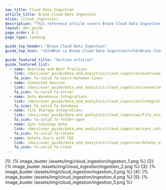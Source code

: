 ```yaml
---
nav_title: Cloud Data Ingestion
article_title: Braze Cloud Data Ingestion
alias: /cloud_ingestion/
description: "This reference article covers Braze Cloud Data Ingestion sources and data setup recommendations."
layout: dev_guide
page_order: 0.1
page_type: landing

guide_top_header: "Braze Cloud Data Ingestion"
guide_top_text: "<h2>What is Braze Cloud Data Ingestion?</h2>Braze Cloud Data Ingestion (CDI) allows you to set up a direct connection from your data storage solution to Braze to sync relevant user or catalog data, and delete users. When synced to Braze, this data can be leveraged for use cases such as personalization or segmentation. Cloud Data Ingestion's flexible integration supports complex data structures including nested JSON and arrays of objects. <br><br>**Braze Cloud Data Ingestion capabilities:**<br> - Create a simple integration directly from your data warehouse or file storage solution to Braze in just a few minutes.<br>- Securely sync user data, including attributes, events, and purchases from your data warehouse to Braze.<br>- Close the data loop with Braze by combining Cloud Data Ingestion with Currents or Snowflake Data Sharing.<br><br>**Cloud Data Ingestion can sync data from**:<br> - Snowflake<br> - Amazon Redshift<br> - Google BigQuery<br> - Databricks<br> - S3"

guide_featured_title: "Section articles"
guide_featured_list:
  - name: Overview and Best Practices
    link: /docs/user_guide/data_and_analytics/cloud_ingestion/overview/
    fa_icon: fa-solid fa-users-between-lines
  - name: Connected Sources
    link: /docs/user_guide/data_and_analytics/cloud_ingestion/connected_sources/
    fa_icon: fa-solid fa-server
  - name: Data Warehouse Integrations
    link: /docs/user_guide/data_and_analytics/cloud_ingestion/integrations/
    fa_icon: fa-solid fa-database
  - name: File Storage Integrations
    link: /docs/user_guide/data_and_analytics/cloud_ingestion/file_storage_integrations/
    fa_icon: fa-solid fa-folder-open  
  - name: Sync Catalogs Data
    link: /docs/user_guide/data_and_analytics/cloud_ingestion/sync_catalogs_data/
    fa_icon: fa-solid fa-rotate
  - name: Delete Users with CDI
    link: /docs/user_guide/data_and_analytics/cloud_ingestion/delete_users/
    fa_icon: fa-solid fa-trash
---
```


[1]: {% image_buster /assets/img/cloud_ingestion/ingestion_1.png %}
[2]: {% image_buster /assets/img/cloud_ingestion/ingestion_2.png %}
[3]: {% image_buster /assets/img/cloud_ingestion/ingestion_3.png %}
[4]: {% image_buster /assets/img/cloud_ingestion/ingestion_4.png %}
[5]: {% image_buster /assets/img/cloud_ingestion/ingestion_5.png %}
